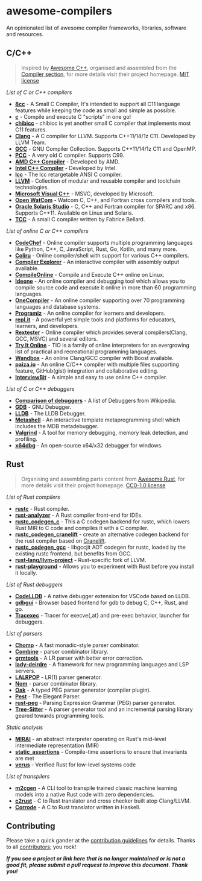 # awesome-compilers
An opinionated list of awesome compiler frameworks, libraries, software and resources.

##  C/C++

> Inspired by [Awesome C++](https://github.com/fffaraz/awesome-cpp), organised and assembled from the [Compiler section](https://github.com/fffaraz/awesome-cpp?tab=readme-ov-file#compiler), for more details visit their project homepage. [MIT license](https://github.com/fffaraz/awesome-cpp#MIT-1-ov-file)

*List of C or C++ compilers*

- [**8cc**](https://github.com/rui314/8cc) - A Small C Compiler, It's intended to support all C11 language features while keeping the code as small and simple as possible.
- [**c**](https://github.com/ryanmjacobs/c) - Compile and execute C "scripts" in one go!
- [**chibicc**](https://github.com/rui314/chibicc) - chibicc is yet another small C compiler that implements most C11 features.
- [**Clang**](http://clang.llvm.org/) - A C compiler for LLVM. Supports C++11/14/1z C11. Developed by LLVM Team.
- [**GCC**](https://gcc.gnu.org/) - GNU Compiler Collection. Supports C++11/14/1z C11 and OpenMP.
- [**PCC**](https://github.com/IanHarvey/pcc) - A very old C compiler. Supports C99.
- [**AMD C++ Compiler**](https://www.amd.com/en/developer/aocc.html) - Developed by AMD.
- [**Intel C++ Compiler**](https://software.intel.com/en-us/c-compilers) - Developed by Intel.
- [**lcc**](https://github.com/drh/lcc) - The lcc retargetable ANSI C compiler.
- [**LLVM**](http://llvm.org/) - Collection of modular and reusable compiler and toolchain technologies.
- [**Microsoft Visual C++**](https://docs.microsoft.com/en-us/cpp/dotnet/dotnet-programming-with-cpp-cli-visual-cpp?view=msvc-160) - MSVC, developed by Microsoft.
- [**Open WatCom**](https://github.com/open-watcom) - Watcom C, C++, and Fortran cross compilers and tools.
- [**Oracle Solaris Studio**](http://www.oracle.com/technetwork/server-storage/solarisstudio/overview/index.html) - C, C++ and Fortran compiler for SPARC and x86. Supports C++11. Available on Linux and Solaris.
- [**TCC**](http://bellard.org/tcc/) - A small C compiler written by Fabrice Bellard.

*List of online C or C++ compilers*

- [**CodeChef**](https://www.codechef.com/ide) - Online compiler supports multiple programming languages like Python, C++, C, JavaScript, Rust, Go, Kotlin, and many more.
- [**Coliru**](http://coliru.stacked-crooked.com/) - Online compiler/shell with support for various C++ compilers.
- [**Compiler Explorer**](http://gcc.godbolt.org/) - An interactive compiler with assembly output available.
- [**CompileOnline**](http://www.tutorialspoint.com/codingground.htm) - Compile and Execute C++ online on Linux.
- [**Ideone**](http://ideone.com/) - An online compiler and debugging tool which allows you to compile source code and execute it online in more than 60 programming languages.
- [**OneCompiler**](https://onecompiler.com/) - An online compiler supporting over 70 programming languages and database systems.
- [**Programiz**](https://www.programiz.com/cpp-programming/online-compiler) - An online compiler for learners and developers.
- [**repl.it**](https://repl.it/) - A powerful yet simple tools and platforms for educators, learners, and developers.
- [**Rextester**](http://rextester.com/runcode) - Online compiler which provides several compilers(Clang, GCC, MSVC) and several editors.
- [**Try It Online**](https://tio.run/) - TIO is a family of online interpreters for an evergrowing list of practical and recreational programming languages.
- [**Wandbox**](https://wandbox.org/) - An online Clang/GCC compiler with Boost available.
- [**paiza.io**](https://paiza.io/en) - An online C/C++ compiler with multiple files supporting feature, GitHub(gist) integration and collaborative editing.
- [**InterviewBit**](https://www.interviewbit.com/online-cpp-compiler/) - A simple and easy to use online C++ compiler.

*List of C or C++ debuggers*

- [**Comparison of debuggers**](https://en.wikipedia.org/wiki/Comparison_of_debuggers) - A list of Debuggers from Wikipedia.
- [**GDB**](https://www.gnu.org/software/gdb/) - GNU Debugger.
- [**LLDB**](http://lldb.llvm.org/) - The LLDB Debugger.
- [**Metashell**](https://metashell.readthedocs.org/) - An interactive template metaprogramming shell which includes the MDB metadebugger.
- [**Valgrind**](http://valgrind.org/) - A tool for memory debugging, memory leak detection, and profiling.
- [**x64dbg**](http://x64dbg.com/) - An open-source x64/x32 debugger for windows.

## Rust

> Organising and assembling parts content from [Awesome Rust](https://github.com/rust-unofficial/awesome-rust), for more details visit their project homepage. [CC0-1.0 license](https://github.com/rust-unofficial/awesome-rust?tab=readme-ov-file#CC0-1.0-1-ov-file)

*List of Rust compilers*

- [**rustc**](https://github.com/rust-lang/rust/tree/master/compiler) - Rust compiler.
- [**rust-analyzer**](https://github.com/rust-lang/rust-analyzer) - A Rust compiler front-end for IDEs.
- [**rustc_codegen_c**](https://github.com/rust-lang/rustc_codegen_c) - This a C codegen backend for rustc, which lowers Rust MIR to C code and compiles it with a C compiler.
- [**rustc_codegen_cranelift**](https://github.com/rust-lang/rustc_codegen_cranelift) - create an alternative codegen backend for the rust compiler based on [Cranelift](https://github.com/bytecodealliance/wasmtime/blob/main/cranelift).
- [**rustc_codegen_gcc**](https://github.com/rust-lang/rustc_codegen_gcc) - libgccjit AOT codegen for rustc, loaded by the existing rustc frontend, but benefits from GCC.
- [**rust-lang/llvm-project**](https://github.com/rust-lang/llvm-project) - Rust-specific fork of LLVM.
- [**rust-playground**](https://github.com/rust-lang/rust-playground) - Allows you to experiment with Rust before you install it locally.

*List of Rust debuggers*

- [**CodeLLDB**](https://github.com/vadimcn/codelldb) - A native debugger extension for VSCode based on LLDB.
- [**gdbgui**](https://github.com/cs01/gdbgui) - Browser based frontend for gdb to debug C, C++, Rust, and go.
- [**Tracexec**](https://github.com/kxxt/tracexec)  - Tracer for execve{,at} and pre-exec behavior, launcher for debuggers.

*List of parsers*

- [**Chomp**](https://github.com/m4rw3r/chomp) - A fast monadic-style parser combinator.
- [**Combine**](https://github.com/Marwes/combine) - parser combinator library.
- [**grmtools**](https://github.com/softdevteam/grmtools/) - A LR parser with better error correction.
- [**lady-deirdre**](https://github.com/Eliah-Lakhin/lady-deirdre) - A framework for new programming languages and LSP servers.
- [**LALRPOP**](https://github.com/lalrpop/lalrpop) - LR(1) parser generator.
- [**Nom**](https://github.com/rust-bakery/nom) - parser combinator library.
- [**Oak**](https://github.com/ptal/oak) - A typed PEG parser generator (compiler plugin).
- [**Pest**](https://github.com/pest-parser/pest) - The Elegant Parser.
- [**rust-peg**](https://github.com/kevinmehall/rust-peg) - Parsing Expression Grammar (PEG) parser generator.
- [**Tree-Sitter**](https://github.com/tree-sitter/tree-sitter) - A parser generator tool and an incremental parsing library geared towards programming tools.

*Static analysis*

- [**MIRAI**](https://github.com/endorlabs/mirai) - an abstract interpreter operating on Rust's mid-level intermediate representation (MIR) 
- [**static_assertions**](https://crates.io/crates/static_assertions) - Compile-time assertions to ensure that invariants are met
- [**verus**](https://github.com/verus-lang/verus) - Verified Rust for low-level systems code

*List of transpilers*

- [**m2cgen**](https://github.com/BayesWitnesses/m2cgen) - A CLI tool to transpile trained classic machine learning models into a native Rust code with zero dependencies.
- [**c2rust**](https://github.com/immunant/c2rust) - C to Rust translator and cross checker built atop Clang/LLVM.
- [**Corrode**](https://github.com/jameysharp/corrode) - A C to Rust translator written in Haskell.



## Contributing

Please take a quick gander at the [contribution guidelines](https://github.com/hummanta/awesome-compilers/blob/main/CONTRIBUTING.md) for details. Thanks to all [contributors](https://github.com/hummanta/awesome-compilers/graphs/contributors); you rock!

***If you see a project or link here that is no longer maintained or is not a good fit, please submit a pull request to improve this document. Thank you!***
